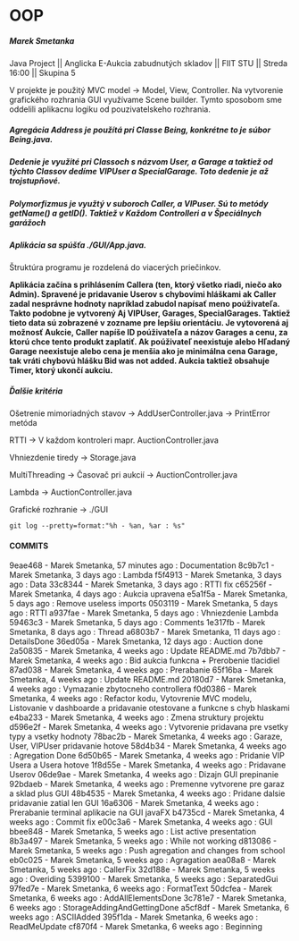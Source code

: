 # OOP

##### **Marek Smetanka**

Java Project || Anglicka E-Aukcia zabudnutých skladov || FIIT STU || Streda 16:00 || Skupina 5

V projekte je použitý MVC model -> Model, View, Controller. Na vytvorenie grafického rozhrania GUI využívame Scene builder.
Tymto sposobom sme oddelili aplikacnu logiku od pouzivatelskeho rozhrania.

##### Agregácia Address je použítá pri Classe Being, konkrétne to je súbor Being.java.

##### Dedenie je využité pri Classoch s názvom User, a Garage a taktiež od týchto Classov dedíme VIPUser a SpecialGarage. Toto dedenie je až trojstupňové.

##### Polymorfizmus je využtý v suboroch Caller, a VIPuser. Sú to metódy getName() a getID(). Taktiež v Každom Controlleri a v Špeciálnych garážoch

##### Aplikácia sa spúšťa ./GUI/App.java.

Štruktúra programu je rozdelená do viacerých priečinkov.

**Aplikácia začína s prihlásením Callera (ten, ktorý všetko riadi, niečo ako Admin). Spravené je pridavanie Userov s chybovimi hláškami ak Caller zadal nesprávne hodnoty napríklad zabudol napísať meno poúživateľa. Takto podobne je vytvorený Aj VIPUser, Garages, SpecialGarages. Taktiež tieto data sú zobrazené v zozname pre lepšiu orientáciu. Je vytovorená aj možnosť Aukcie, Caller napíše ID poúživateľa a názov Garages a cenu, za ktorú chce tento produkt zaplatiť. Ak poúživateľ neexistuje alebo Hľadaný Garage neexistuje alebo cena je menšia ako je minimálna cena Garage, tak vráti chybovú hlášku Bid was not added. Aukcia taktiež obsahuje Timer, ktorý ukončí aukciu.**

##### Ďalšie kritéria

Ošetrenie mimoriadných stavov -> AddUserController.java -> PrintError metóda

RTTI -> V každom kontroleri mapr. AuctionController.java

Vhniezdenie tiredy -> Storage.java

MultiThreading -> Časovač pri aukcií -> AuctionController.java

Lambda -> AuctionController.java

Grafické rozhranie -> ./GUI

```console
git log --pretty=format:"%h - %an, %ar : %s"
```

#### COMMITS

9eae468 - Marek Smetanka, 57 minutes ago : Documentation
8c9b7c1 - Marek Smetanka, 3 days ago : Lambda
f5f4913 - Marek Smetanka, 3 days ago : Data
33c8344 - Marek Smetanka, 3 days ago : RTTI fix
c65256f - Marek Smetanka, 4 days ago : Aukcia upravena
e5a1f5a - Marek Smetanka, 5 days ago : Remove useless imports
0503119 - Marek Smetanka, 5 days ago : RTTI
a937fae - Marek Smetanka, 5 days ago : Vhniezdenie Lambda
59463c3 - Marek Smetanka, 5 days ago : Comments
1e317fb - Marek Smetanka, 8 days ago : Thread
a6803b7 - Marek Smetanka, 11 days ago : DetailsDone
36ed05a - Marek Smetanka, 12 days ago : Auction done
2a50835 - Marek Smetanka, 4 weeks ago : Update README.md
7b7dbb7 - Marek Smetanka, 4 weeks ago : Bid aukcia funkcna + Prerobenie tlacidiel
87ad038 - Marek Smetanka, 4 weeks ago : Prerabanie
65f16ba - Marek Smetanka, 4 weeks ago : Update README.md
20180d7 - Marek Smetanka, 4 weeks ago : Vymazanie zbytocneho controllera
f0d0386 - Marek Smetanka, 4 weeks ago : Refactor kodu, Vytovrenie MVC modelu, Listovanie v dashboarde a pridavanie otestovane a funkcne s chyb hlaskami
e4ba233 - Marek Smetanka, 4 weeks ago : Zmena struktury projektu
d596e2f - Marek Smetanka, 4 weeks ago : Vytvorenie pridavana pre vsetky typy a vsetky hodnoty
78bac2b - Marek Smetanka, 4 weeks ago : Garaze, User, VIPUser pridavanie hotove
58d4b34 - Marek Smetanka, 4 weeks ago : Agregation Done
6d50b65 - Marek Smetanka, 4 weeks ago : Pridanie VIP Usera a Usera hotove
1f8d55e - Marek Smetanka, 4 weeks ago : Pridavane Userov
06de9ae - Marek Smetanka, 4 weeks ago : Dizajn GUI prepinanie
92bdaeb - Marek Smetanka, 4 weeks ago : Premenne vytvorene pre garaz a sklad plus GUI
48b4535 - Marek Smetanka, 4 weeks ago : Pridane dalsie pridavanie zatial len GUI
16a6306 - Marek Smetanka, 4 weeks ago : Prerabanie terminal aplikacie na GUI javaFX
b4735cd - Marek Smetanka, 4 weeks ago : Commit fix
e00c3a6 - Marek Smetanka, 4 weeks ago : GUI
bbee848 - Marek Smetanka, 5 weeks ago : List active presentation
8b3a497 - Marek Smetanka, 5 weeks ago : While not working
d813086 - Marek Smetanka, 5 weeks ago : Push agregation and changes from school
eb0c025 - Marek Smetanka, 5 weeks ago : Agragation
aea08a8 - Marek Smetanka, 5 weeks ago : CallerFix
32d188e - Marek Smetanka, 5 weeks ago : Overiding
5399100 - Marek Smetanka, 5 weeks ago : SeparatedGui
97fed7e - Marek Smetanka, 6 weeks ago : FormatText
50dcfea - Marek Smetanka, 6 weeks ago : AddAllElementsDone
3c781e7 - Marek Smetanka, 6 weeks ago : StorageAddingAndGettingDone
a5cf8df - Marek Smetanka, 6 weeks ago : ASCIIAdded
395f1da - Marek Smetanka, 6 weeks ago : ReadMeUpdate
cf870f4 - Marek Smetanka, 6 weeks ago : Beginning
